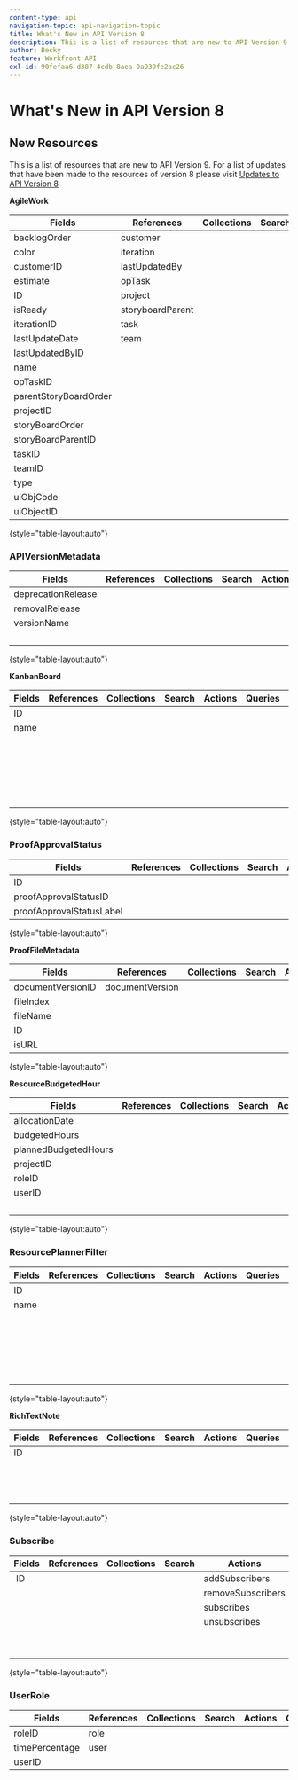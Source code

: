 ```yaml
---
content-type: api
navigation-topic: api-navigation-topic
title: What's New in API Version 8
description: This is a list of resources that are new to API Version 9. For a list of updates that have been made to the resources of version 8 please visit Updates to API Version 8
author: Becky
feature: Workfront API
exl-id: 90fefaa6-d387-4cdb-8aea-9a939fe2ac26
---
```

# What's New in API Version 8

## New Resources

This is a list of resources that are new to API&nbsp;Version 9. For a list of updates that have been made to the resources of version 8 please visit [Updates to API Version 8](../../wf-api/api/new-api-version-8-updates.md)

**AgileWork** 

| Fields |References |Collections |Search |Actions |Queries |Operations |
|---|---|---|---|---|---|---|
| backlogOrder |customer |&nbsp; |&nbsp; |bulkCopy&nbsp; |&nbsp; |COPY |
| color |iteration&nbsp; |&nbsp; |&nbsp; |&nbsp; |&nbsp; |COUNT |
| customerID |lastUpdatedBy |&nbsp; |&nbsp; |&nbsp; |&nbsp; |DELETE |
| estimate |opTask |&nbsp; |&nbsp; |&nbsp; |&nbsp; |EDIT |
| ID |project |&nbsp; |&nbsp; |&nbsp; |&nbsp; |GET&nbsp; |
| isReady |storyboardParent |&nbsp; |&nbsp; |&nbsp; |&nbsp; |REPORT |
| iterationID |task |&nbsp; |&nbsp; |&nbsp; |&nbsp; |SEARCH |
| lastUpdateDate |team |&nbsp; |&nbsp; |&nbsp; |&nbsp; |&nbsp; |
| lastUpdatedByID |&nbsp; |&nbsp; |&nbsp; |&nbsp; |&nbsp; |&nbsp; |
| name |&nbsp; |&nbsp; |&nbsp; |&nbsp; |&nbsp; |&nbsp; |
| opTaskID |&nbsp; |&nbsp; |&nbsp; |&nbsp; |&nbsp; |&nbsp; |
| parentStoryBoardOrder |&nbsp; |&nbsp; |&nbsp; |&nbsp; |&nbsp; |&nbsp; |
| projectID |&nbsp; |&nbsp; |&nbsp; |&nbsp; |&nbsp; |&nbsp; |
| storyBoardOrder |&nbsp; |&nbsp; |&nbsp; |&nbsp; |&nbsp; |&nbsp; |
| storyBoardParentID |&nbsp; |&nbsp; |&nbsp; |&nbsp; |&nbsp; |&nbsp; |
| taskID&nbsp; |&nbsp; |&nbsp; |&nbsp; |&nbsp; |&nbsp; |&nbsp; |
| teamID |&nbsp; |&nbsp; |&nbsp; |&nbsp; |&nbsp; |&nbsp; |
| type |&nbsp; |&nbsp; |&nbsp; |&nbsp; |&nbsp; |&nbsp; |
| uiObjCode |&nbsp; |&nbsp; |&nbsp; |&nbsp; |&nbsp; |&nbsp; |
| uiObjectID |&nbsp; |&nbsp; |&nbsp; |&nbsp; |&nbsp; |&nbsp; |

{style="table-layout:auto"}

### APIVersionMetadata

| Fields |References |Collections |Search |Actions |Queries |Operations |
|---|---|---|---|---|---|---|
| deprecationRelease |&nbsp; |&nbsp; |&nbsp; |&nbsp; |&nbsp; |COUNT&nbsp; |
| removalRelease |&nbsp; |&nbsp; |&nbsp; |&nbsp; |&nbsp; |GET |
| versionName |&nbsp; |&nbsp; |&nbsp; |&nbsp; |&nbsp; |REPORT |
| &nbsp; |&nbsp; |&nbsp; |&nbsp; |&nbsp; |&nbsp; |SEARCH |

{style="table-layout:auto"}

**KanbanBoard** 

| Fields |References |Collections |Search |Actions |Queries |Operations |
|---|---|---|---|---|---|---|
| ID |&nbsp; |&nbsp; |&nbsp; |&nbsp; |&nbsp; |ADD |
| name |&nbsp; |&nbsp; |&nbsp; |&nbsp; |&nbsp; |COUNT |
| &nbsp; |&nbsp; |&nbsp; |&nbsp; |&nbsp; |&nbsp; |DELETE |
| &nbsp; |&nbsp; |&nbsp; |&nbsp; |&nbsp; |&nbsp; |EDIT |
| &nbsp; |&nbsp; |&nbsp; |&nbsp; |&nbsp; |&nbsp; |GET |
| &nbsp; |&nbsp; |&nbsp; |&nbsp; |&nbsp; |&nbsp; |REPORT |
| &nbsp; |&nbsp; |&nbsp; |&nbsp; |&nbsp; |&nbsp; |SEARCH |

{style="table-layout:auto"}

### ProofApprovalStatus

| Fields |References |Collections |Search |Actions |Queries |Operations |
|---|---|---|---|---|---|---|
| ID |&nbsp; |&nbsp; |&nbsp; |&nbsp; |&nbsp; |&nbsp; |
| proofApprovalStatusID |&nbsp; |&nbsp; |&nbsp; |&nbsp; |&nbsp; |&nbsp; |
| proofApprovalStatusLabel |&nbsp; |&nbsp; |&nbsp; |&nbsp; |&nbsp; |&nbsp; |

{style="table-layout:auto"}

**ProofFileMetadata** 

| Fields |References |Collections |Search |Actions |Queries |Operations |
|---|---|---|---|---|---|---|
| documentVersionID |documentVersion |&nbsp; |&nbsp; |&nbsp; |&nbsp; |&nbsp; |
| fileIndex |&nbsp; |&nbsp; |&nbsp; |&nbsp; |&nbsp; |&nbsp; |
| fileName |&nbsp; |&nbsp; |&nbsp; |&nbsp; |&nbsp; |&nbsp; |
| ID |&nbsp; |&nbsp; |&nbsp; |&nbsp; |&nbsp; |&nbsp; |
| isURL |&nbsp; |&nbsp; |&nbsp; |&nbsp; |&nbsp; |&nbsp; |

{style="table-layout:auto"}

**ResourceBudgetedHour** 

| Fields |References |Collections |Search |Actions |Queries |Operations |
|---|---|---|---|---|---|---|
| allocationDate |&nbsp; |&nbsp; |&nbsp; |&nbsp; |&nbsp; |ADD |
| budgetedHours |&nbsp; |&nbsp; |&nbsp; |&nbsp; |&nbsp; |COUNT |
| plannedBudgetedHours |&nbsp; |&nbsp; |&nbsp; |&nbsp; |&nbsp; |DELETE |
| projectID |&nbsp; |&nbsp; |&nbsp; |&nbsp; |&nbsp; |EDIT |
| roleID |&nbsp; |&nbsp; |&nbsp; |&nbsp; |&nbsp; |GET |
| userID |&nbsp; |&nbsp; |&nbsp; |&nbsp; |&nbsp; |REPORT |
| &nbsp; |&nbsp; |&nbsp; |&nbsp; |&nbsp; |&nbsp; |SEARCH |

{style="table-layout:auto"}

### ResourcePlannerFilter

| Fields |References |Collections |Search |Actions |Queries |Operations |
|---|---|---|---|---|---|---|
| ID |&nbsp; |&nbsp; |&nbsp; |&nbsp; |&nbsp; |ADD |
| name |&nbsp; |&nbsp; |&nbsp; |&nbsp; |&nbsp; |COUNT |
| &nbsp; |&nbsp; |&nbsp; |&nbsp; |&nbsp; |&nbsp; |DELETE |
| &nbsp; |&nbsp; |&nbsp; |&nbsp; |&nbsp; |&nbsp; |EDIT |
| &nbsp; |&nbsp; |&nbsp; |&nbsp; |&nbsp; |&nbsp; |GET |
| &nbsp; |&nbsp; |&nbsp; |&nbsp; |&nbsp; |&nbsp; |REPORT |
| &nbsp; |&nbsp; |&nbsp; |&nbsp; |&nbsp; |&nbsp; |SEARCH |

{style="table-layout:auto"}

**RichTextNote** 

| Fields |References |Collections |Search |Actions |Queries |Operations |
|---|---|---|---|---|---|---|
| ID |&nbsp; |&nbsp; |&nbsp; |&nbsp; |&nbsp; |COUNT |
| &nbsp; |&nbsp; |&nbsp; |&nbsp; |&nbsp; |&nbsp; |GET |
| &nbsp; |&nbsp; |&nbsp; |&nbsp; |&nbsp; |&nbsp; |REPORT |
| &nbsp; |&nbsp; |&nbsp; |&nbsp; |&nbsp; |&nbsp; |SEARCH |

{style="table-layout:auto"}

### Subscribe

| Fields |References |Collections |Search |Actions |Queries |Operations |
|---|---|---|---|---|---|---|
| &nbsp;ID |&nbsp; |&nbsp; |&nbsp; |addSubscribers |subscribers |ADD |
| &nbsp; |&nbsp; |&nbsp; |&nbsp; |removeSubscribers |&nbsp; |COUNT&nbsp; |
| &nbsp; |&nbsp; |&nbsp; |&nbsp; |subscribes |&nbsp; |DELETE |
| &nbsp; |&nbsp; |&nbsp; |&nbsp; |unsubscribes |&nbsp; |GET |
| &nbsp; |&nbsp; |&nbsp; |&nbsp; |&nbsp; |&nbsp; |REPORT |
| &nbsp; |&nbsp; |&nbsp; |&nbsp; |&nbsp; |&nbsp; |SEARCH |

{style="table-layout:auto"}

### UserRole

| Fields |References |Collections |Search |Actions |Queries |Operations |
|---|---|---|---|---|---|---|
| roleID |role |&nbsp; |&nbsp; |&nbsp; |&nbsp; |&nbsp; |
| timePercentage |user |&nbsp; |&nbsp; |&nbsp; |&nbsp; |&nbsp; |
| userID |&nbsp; |&nbsp; |&nbsp; |&nbsp; |&nbsp; |&nbsp; |
